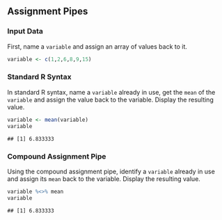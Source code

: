 
## Assignment Pipes

### Input Data

First, name a `variable` and assign an array of values back to it.


```r
variable <- c(1,2,6,8,9,15)
```

### Standard R Syntax

In standard R syntax, name a `variable` already in use, get the `mean` of the `variable` and assign the value back to the variable. Display the resulting value.


```r
variable <- mean(variable)
variable
```

```
## [1] 6.833333
```

### Compound Assignment Pipe

Using the compound assignment pipe, identify a `variable` already in use and assign its `mean` back to the variable. Display the resulting value.


```r
variable %<>% mean
variable
```

```
## [1] 6.833333
```
